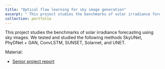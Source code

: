 ```yaml
---
title: "Optical flow learning for sky image generation"
excerpt: " This project studies the benchmarks of solar irradiance forecasting using sky images. <br/><img src='/images/portfolio_Y2023_Saranphat.png' width='300'>"
collection: portfolio
---
```


This project studies the benchmarks of solar irradiance forecasting using sky images. We tested and studied the following methods SkyUNet, PhyDNet + GAN, ConvLSTM, SUNSET, Solarnet, and UNET. 

Material:
- [Senior project report](https://drive.google.com/file/d/1YKwW2zGm9B2dzAExcgS9pBiPaEbp71o7/view?usp=sharing) 
 